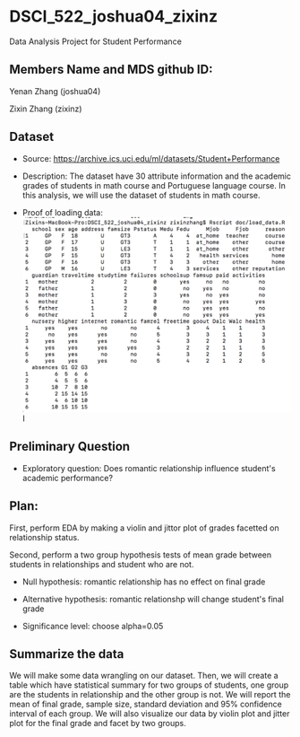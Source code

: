 
# DSCI_522_joshua04_zixinz
Data Analysis Project for Student Performance

## Members Name and MDS github ID: 

Yenan Zhang (joshua04)

Zixin Zhang (zixinz)

## Dataset
- Source: https://archive.ics.uci.edu/ml/datasets/Student+Performance

- Description: The dataset have 30 attribute information and the academic grades of students in math course and Portuguese language course. In this analysis, we will use the dataset of students in math course.

- Proof of loading data:
![](./img/load_data_screenshot.png)
I[](./img/hist_finalgrade.png)


## Preliminary Question
- Exploratory question: Does romantic relationship influence student's academic performance?

## Plan: 
First, perform EDA by making a violin and jittor plot of grades facetted on relationship status.

Second, perform a two group hypothesis tests of mean grade between students in relationships and student who are not.

- Null hypothesis: romantic relationship has no effect on final grade

- Alternative hypothesis: romantic relationshp will change student's final grade

- Significance level: choose alpha=0.05
      
## Summarize the data
We will make some data wrangling on our dataset. Then, we will create a table which have statistical summary for two groups of students, one group are the students in relationship and the other group is not. We will report the mean of final grade, sample size, standard deviation and 95% confidence interval of each group. We will also visualize our data by violin plot and jitter plot for the final grade and facet by two groups.
  

